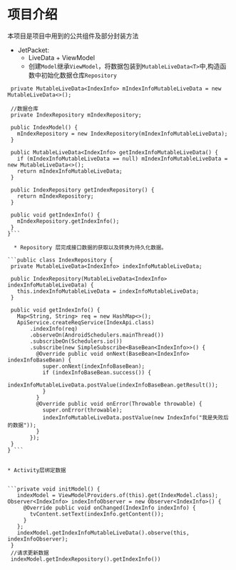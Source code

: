 # 项目介绍

本项目是项目中用到的公共组件及部分封装方法

* JetPacket:
    * LiveData + ViewModel
    * 创建`Model`继承`ViewModel`，将数据包装到`MutableLiveData<T>`中,构造函数中初始化数据仓库`Repository` 
    
 ```public class IndexModel extends ViewModel {
  private MutableLiveData<IndexInfo> mIndexInfoMutableLiveData = new MutableLiveData<>();

  //数据仓库
  private IndexRepository mIndexRepository;

  public IndexModel() {
    mIndexRepository = new IndexRepository(mIndexInfoMutableLiveData);
  }

  public MutableLiveData<IndexInfo> getIndexInfoMutableLiveData() {
    if (mIndexInfoMutableLiveData == null) mIndexInfoMutableLiveData = new MutableLiveData<>();
    return mIndexInfoMutableLiveData;
  }

  public IndexRepository getIndexRepository() {
    return mIndexRepository;
  }

  public void getIndexInfo() {
    mIndexRepository.getIndexInfo();
  }
}```
   
   * Repository 层完成接口数据的获取以及转换为持久化数据。

 ```public class IndexRepository {
  private MutableLiveData<IndexInfo> indexInfoMutableLiveData;

  public IndexRepository(MutableLiveData<IndexInfo> indexInfoMutableLiveData) {
    this.indexInfoMutableLiveData = indexInfoMutableLiveData;
  }

  public void getIndexInfo() {
    Map<String, String> req = new HashMap<>();
    ApiService.createReqService(IndexApi.class)
        .indexInfo(req)
        .observeOn(AndroidSchedulers.mainThread())
        .subscribeOn(Schedulers.io())
        .subscribe(new SimpleSubscribe<BaseBean<IndexInfo>>() {
          @Override public void onNext(BaseBean<IndexInfo> indexInfoBaseBean) {
            super.onNext(indexInfoBaseBean);
            if (indexInfoBaseBean.success()) {
              indexInfoMutableLiveData.postValue(indexInfoBaseBean.getResult());
            }
          }
          @Override public void onError(Throwable throwable) {
            super.onError(throwable);
            indexInfoMutableLiveData.postValue(new IndexInfo("我是失败后的数据"));
          }
        });
  }
} ```
    
 
 * Activity层绑定数据
 

```private void initModel() {
    indexModel = ViewModelProviders.of(this).get(IndexModel.class);
 Observer<IndexInfo> indexInfoObserver = new Observer<IndexInfo>() {
      @Override public void onChanged(IndexInfo indexInfo) {
        tvContent.setText(indexInfo.getContent());
      }
    };
    indexModel.getIndexInfoMutableLiveData().observe(this, indexInfoObserver);
  }  
  //请求更新数据
  indexModel.getIndexRepository().getIndexInfo())
```
